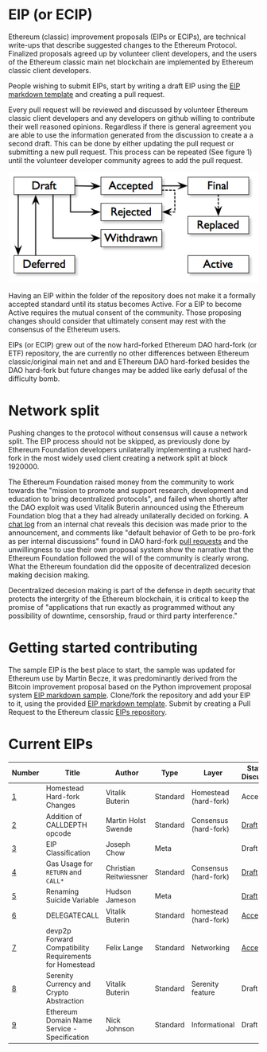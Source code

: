# EIP (or ECIP)
Ethereum (classic) improvement proposals (EIPs or ECIPs), are technical write-ups that describe suggested changes to the Ethereum Protocol. Finalized proposals agreed up by volunteer client developers, and the users of the Ethereum classic main net blockchain are implemented by Ethereum classic client developers.

People wishing to submit EIPs, start by writing a draft EIP using the [EIP markdown template](EIP-0000.md.template) and creating a pull request.

Every pull request will be reviewed and discussed by volunteer Ethereum classic client developers and any developers on github willing to contribute their well reasoned opinions. Regardless if there is general agreement you are able to use the information generated from the discussion to create a a second draft. This can be done by either updating the pull request or submitting a new pull request. This process can be repeated (See figure 1) until the volunteer developer community agrees to add the pull request.

![Figure 1: The cyclic process of proposal and review](./process.png
"Figure 1: The process of proposal and review")

Having an EIP within the folder of the repository does not make it a formally accepted standard until its status becomes Active. For a EIP to become Active requires the mutual consent of the community. Those proposing changes should consider that ultimately consent may rest with the consensus of the Ethereum users.

EIPs (or ECIP) grew out of the now hard-forked Ethereum DAO hard-fork (or ETF) repository, the are currently no other differences between Ethereum classic/original main net and and EThereum DAO hard-forked besides the DAO hard-fork but future changes may be added like early defusal of the difficulty bomb.

# Network split

Pushing changes to the protocol without consensus will cause
a network split. The EIP process should not be skipped, as previously done by Ethereum Foundation
developers unilaterally implementing a rushed hard-fork in the most
widely used client creating a network split at block 1920000.

The Ethereum Foundation raised money from the community to work towards
the "mission to promote and support research, development and education
to bring decentralized protocols", and failed when shortly after the DAO
exploit was used Vitalik Buterin announced using the Ethereum Foundation blog that a they had already
unilaterally decided on forking. A [chat log](http://pastebin.com/raw/aMKwQcHR) from an internal chat reveals this decision was made prior to the announcement, and comments like "default behavior of Geth to be pro-fork as per internal discussions" found in DAO hard-fork [pull requests](https://github.com/ethereum/go-ethereum/pull/2814) and the unwillingness to use their own proposal system show the narrative that the Ethereum Foundation followed the will of the community is clearly wrong. What the Ethereum foundation did the opposite of decentralized decesion making decision making. 

Decentralized decesion making is part of the defense in depth security that protects the intergrity of the Ethereum blockchain, it is critical to keep the promise of "applications that run exactly as programmed without any possibility of downtime, censorship, fraud or third party interference."

# Getting started contributing
The sample EIP is the best place to start, the sample was updated for Ethereum use by Martin Becze, it was predominantly derived from the Bitcoin improvement proposal based on the Python improvement proposal system [EIP markdown sample](./EIP-0000.md.sample). Clone/fork the repository and add your EIP to it, using the provided [EIP markdown template](EIP-0000.md.template). Submit by creating a Pull Request to the Ethereum classic [EIPs repository](https://github.com/ethereumproject/EIPs).

# Current EIPs
| Number        |Title         | Author | Type  | Layer        | Status / Discussion |
| ------------- | ------------ | ------ | ----- | -------------| ------------------- |
| [1](EIPS/EIP-1001.mediawiki)    | Homestead Hard-fork Changes | Vitalik Buterin | Standard | Homestead (hard-fork) | Accepted |
| [2](EIPS/EIP-1002.mediawiki)    | Addition of CALLDEPTH opcode | Martin Holst Swende | Standard | Consensus (hard-fork) | [Draft](https://github.com/ethereum/EIPs/issues/25) |
| [3](EIPS/EIP-1003.mediawiki)    | EIP Classification | Joseph Chow | Meta | | Draft |
| [4](EIPS/EIP-1004.md)    | Gas Usage for `RETURN` and `CALL*` | Christian Reitwiessner | Standard | Consensus (hard-fork) | [Draft](https://github.com/ethereum/EIPs/issues/8) |
| [5](EIPS/EIP-1005.md)    | Renaming Suicide Variable | Hudson Jameson | Meta |  | [Draft](https://github.com/ethereum/EIPs/pull/42) |
| [6](EIPS/EIP-1006.md)    | DELEGATECALL | Vitalik Buterin | Standard | homestead (hard-fork) | [Accepted](https://github.com/ethereum/EIPs/issues/23) |
| [7](EIPS/EIP-1007.md)    | devp2p Forward Compatibility Requirements for Homestead | Felix Lange | Standard | Networking | [Accepted](https://github.com/ethereum/EIPs/pull/49) |
| [8](EIPS/EIP-1008.md)    | Serenity Currency and Crypto Abstraction | Vitalik Buterin | Standard | Serenity feature | Draft |
| [9](EIPS/EIP-1009.md)    | Ethereum Domain Name Service - Specification | Nick Johnson | Standard | Informational | Draft |
